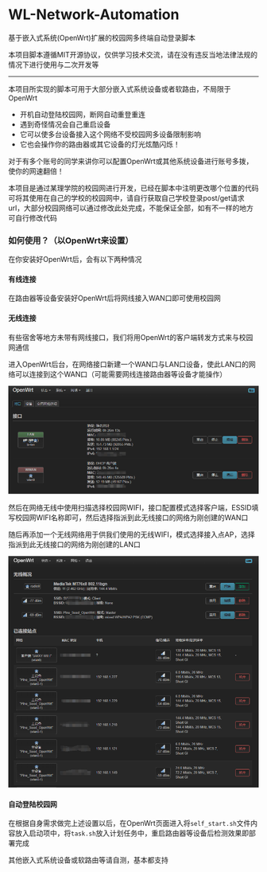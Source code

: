 # WL-Network-Automation

基于嵌入式系统(OpenWrt)扩展的校园网多终端自动登录脚本

本项目脚本遵循MIT开源协议，仅供学习技术交流，请在没有违反当地法律法规的情况下进行使用与二次开发等

------

本项目所实现的脚本可用于大部分嵌入式系统设备或者软路由，不局限于OpenWrt

- 开机自动登陆校园网，断网自动重登重连
- 遇到奇怪情况会自己重启设备
- 它可以使多台设备接入这个网络不受校园网多设备限制影响
- 它也会操作你的路由器或其它设备的灯光炫酷闪烁！

对于有多个账号的同学来讲你可以配置OpenWrt或其他系统设备进行账号多拨，使你的网速翻倍！

本项目是通过某理学院的校园网进行开发，已经在脚本中注明更改哪个位置的代码可将其使用在自己的学校的校园网中，请自行获取自己学校登录post/get请求url，大部分校园网络可以通过修改此处完成，不能保证全部，如有不一样的地方可自行修改代码

### 如何使用？（以OpenWrt来设置）

在你安装好OpenWrt后，会有以下两种情况

#### 有线连接

在路由器等设备安装好OpenWrt后将网线接入WAN口即可使用校园网

#### 无线连接

有些宿舍等地方未带有网线接口，我们将用OpenWrt的客户端转发方式来与校园网通信

进入OpenWrt后台，在网络接口新建一个WAN口与LAN口设备，使此LAN口的网络可以连接到这个WAN口（可能需要网线连接路由器等设备才能操作）

![](imgs/image-20231114214437378.png)

然后在网络无线中使用扫描选择校园网WIFI，接口配置模式选择客户端，ESSID填写校园网WIFI名称即可，然后选择指派到此无线接口的网络为刚创建的WAN口

随后再添加一个无线网络用于供我们使用的无线WIFI，模式选择接入点AP，选择指派到此无线接口的网络为刚创建的LAN口

![](imgs/image-20231114214320294.png)

#### 自动登陆校园网

在根据自身需求做完上述设置以后，在OpenWrt页面进入将`self_start.sh`文件内容放入启动项中，将`task.sh`放入计划任务中，重启路由器等设备后检测效果即部署完成

其他嵌入式系统设备或软路由等请自测，基本都支持